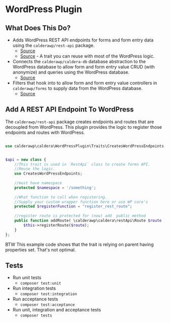 # WordPress Plugin

## What Does This Do?

* Adds WordPress REST API endpoints for forms and form entry data using the  `calderawp/rest-api` package.
    - [Source](./src/RestApi.php)
    - [Source](./src/Traits/CreatesWordPressEndpoints.php) - A trait you can reuse with most of the WordPress logic.
* Connects the  `calderawp/caldera-db` database abstraction to the WordPress database to allow form and form entry value CRUD (with anonymize) and queries using the WordPress database.
    - [Source](./src/Database.php)
* Filters that hook into to allow form and form entry value controllers in `calderawp/forms` to supply data from the WordPress database.
    - [Source](./src/Filters/EntryDataFilters.php)


## Add A REST API Endpoint To WordPress
The `calderawp/rest-api` package creates endpoints and routes that are decoupled from WordPress. This plugin provides the logic to register those endpoints and routes with WordPress.

```php

use calderawp\caldera\WordPressPlugin\Traits\CreatesWordPressEndpoints;


$api = new class {
    //This trait is used in `RestApi` class to create forms API.
    //Reuse the logic.
	use CreatesWordPressEndpoints;
	
	//must have namespace
	protected $namespace = '/something';
	
	//What function to call when registering.
	//Supply your custom wrapper function here or use WP core's
	protected $registerFunction = "register_rest_route";
	
	//register route is protected for (now) add  public method
	public function addRoute( \calderawp\caldera\restApi\Route $route ){
		$this->registerRoute($route);
	}
};
```

BTW This example code shows that the trait is relying on parent having properties set. That's not optimal.

## Tests

* Run unit tests
    - `composer test:unit`
* Run integration tests
    - `composer test:integration`
* Run acceptance tests
    - `composer test:acceptance`
* Run unit, integration and acceptance tests
    - `composer tests`
